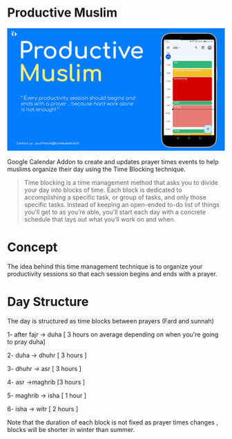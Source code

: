 # Productive Muslim
![click](images/cover.png?raw=true "Alert")

Google Calendar Addon to create and updates prayer times events to help muslims organize their day using the Time Blocking technique.

> Time blocking is a time management method that asks you to divide your day into blocks of time. Each block is dedicated to accomplishing a specific task, or group of tasks, and only those specific tasks. Instead of keeping an open-ended to-do list of things you’ll get to as you’re able, you’ll start each day with a concrete schedule that lays out what you’ll work on and when.

# Concept
The idea behind this time management technique is to organize your productivity sessions so that each session begins and ends with a prayer.

# Day Structure
The day is structured as time blocks between prayers (Fard and sunnah) 

1- after fajr -> duha [ 3 hours on average depending on when you're going to pray duha]

2- duha -> dhuhr [ 3 hours ]

3- dhuhr -> asr [ 3 hours ]

4- asr ->maghrib [3 hours ]

5- maghrib -> isha [ 1 hour ]

6- isha -> witr [ 2 hours ]


Note that the duration of each block is not fixed as prayer times changes , blocks will be shorter in winter than summer.


